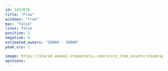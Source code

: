 ```yaml
---
id: 1453870
title: "Flow"
windows: "true"
mac: "false"
linux: false
positive: 5
negative: 6
estimated_owners: "20000 - 50000"
peak_ccu: 1

image: https://shared.akamai.steamstatic.com/store_item_assets/steam/apps/1453870/header.jpg?t=1611566903
opinions:
---
```

